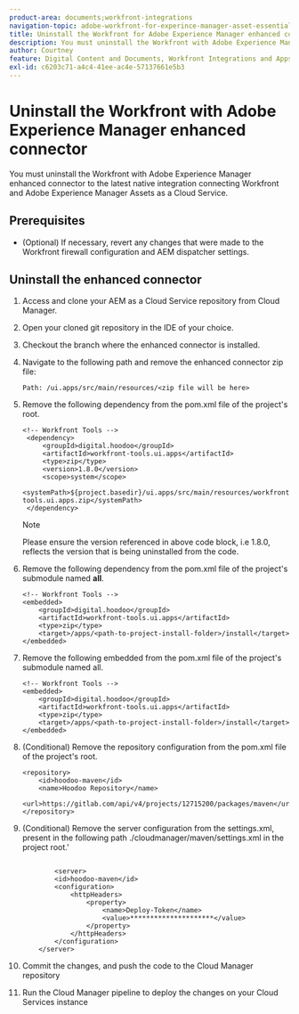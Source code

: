 ```yaml
---
product-area: documents;workfront-integrations
navigation-topic: adobe-workfront-for-experince-manager-asset-essentials
title: Uninstall the Workfront for Adobe Experience Manager enhanced connector
description: You must uninstall the Workfront with Adobe Experience Manager enhanced connector to the latest native integration connecting Workfront and Adobe Experience Manager Assets as a Cloud Service.
author: Courtney
feature: Digital Content and Documents, Workfront Integrations and Apps
exl-id: c6203c71-a4c4-41ee-ac4e-57137661e5b3
---
```

# Uninstall the Workfront with Adobe Experience Manager enhanced connector

You must uninstall the Workfront with Adobe Experience Manager enhanced connector to the latest native integration connecting Workfront and Adobe Experience Manager Assets as a Cloud Service.

## Prerequisites 

* (Optional) If necessary, revert any changes that were made to the Workfront firewall configuration and AEM dispatcher settings.

## Uninstall the enhanced connector

1.  Access and clone your AEM as a Cloud Service repository from Cloud Manager.

1. Open your cloned git repository in the IDE of your choice.

1. Checkout the branch where the enhanced connector is installed.

1. Navigate to the following path and remove the enhanced connector zip file: 

    `Path: /ui.apps/src/main/resources/<zip file will be here>`

1. Remove the following dependency from the pom.xml file of the project's root.

   ``` 
   <!-- Workfront Tools -->
    <dependency>
        <groupId>digital.hoodoo</groupId>
        <artifactId>workfront-tools.ui.apps</artifactId>
        <type>zip</type>
        <version>1.8.0</version>
        <scope>system</scope>
        <systemPath>${project.basedir}/ui.apps/src/main/resources/workfront-tools.ui.apps.zip</systemPath>
    </dependency>
   ```

   >[!NOTE]
   >
   >Please ensure the version referenced in above code block, i.e 1.8.0, reflects the version that is being uninstalled from the code.

1. Remove the following dependency from the pom.xml file of the project's submodule named **all**.

    ```
    <!-- Workfront Tools -->
    <embedded>
        <groupId>digital.hoodoo</groupId>
        <artifactId>workfront-tools.ui.apps</artifactId>
        <type>zip</type>
        <target>/apps/<path-to-project-install-folder>/install</target>
    </embedded>
    ```
1. Remove the following embedded from the pom.xml file of  the project's submodule named all.

    ```
    <!-- Workfront Tools -->
    <embedded>
        <groupId>digital.hoodoo</groupId>
        <artifactId>workfront-tools.ui.apps</artifactId>
        <type>zip</type>
        <target>/apps/<path-to-project-install-folder>/install</target>
    </embedded>
    ```

1. (Conditional) Remove the repository configuration from the pom.xml file of the project's root.


    ```
    <repository>
        <id>hoodoo-maven</id>
        <name>Hoodoo Repository</name>
        <url>https://gitlab.com/api/v4/projects/12715200/packages/maven</url>
    </repository>
    ```

1. (Conditional) Remove the server configuration from the settings.xml, present in the following path ./cloudmanager/maven/settings.xml in the project root.'

    ```

            <server>
            <id>hoodoo-maven</id>
            <configuration>
                <httpHeaders>
                    <property>
                        <name>Deploy-Token</name>
                        <value>*********************</value>
                    </property>
                </httpHeaders>
            </configuration>
        </server>
    ```

1. Commit the changes, and push the code to the Cloud Manager repository

1. Run the Cloud Manager pipeline to deploy the changes on your Cloud Services instance
